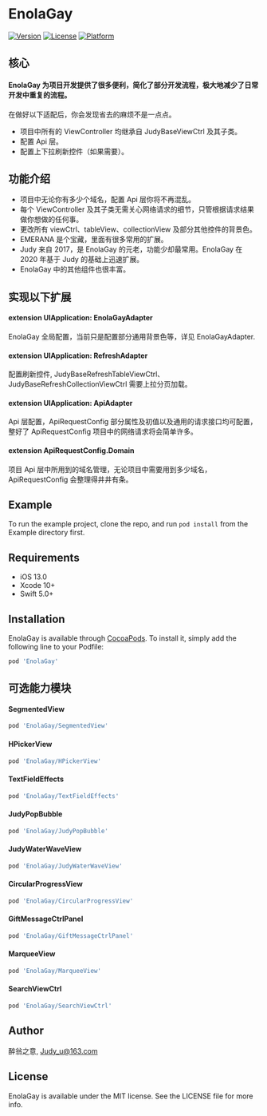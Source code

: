 # EnolaGay

[![Version](https://img.shields.io/cocoapods/v/EnolaGay.svg?style=flat)](https://cocoapods.org/pods/EnolaGay)
[![License](https://img.shields.io/cocoapods/l/EnolaGay.svg?style=flat)](https://cocoapods.org/pods/EnolaGay)
[![Platform](https://img.shields.io/cocoapods/p/EnolaGay.svg?style=flat)](https://cocoapods.org/pods/EnolaGay)


## 核心
#### EnolaGay 为项目开发提供了很多便利，简化了部分开发流程，极大地减少了日常开发中重复的流程。
在做好以下适配后，你会发现省去的麻烦不是一点点。
- 项目中所有的 ViewController 均继承自 JudyBaseViewCtrl 及其子类。
- 配置 Api 层。
- 配置上下拉刷新控件（如果需要）。

## 功能介绍

- 项目中无论你有多少个域名，配置 Api 层你将不再混乱。
- 每个 ViewController 及其子类无需关心网络请求的细节，只管根据请求结果做你想做的任何事。
- 更改所有 viewCtrl、tableView、collectionView 及部分其他控件的背景色。
- EMERANA 是个宝藏，里面有很多常用的扩展。
- Judy 来自 2017，是 EnolaGay 的元老，功能少却最常用。EnolaGay 在 2020 年基于 Judy 的基础上迅速扩展。
- EnolaGay 中的其他组件也很丰富。

## 实现以下扩展

#### extension UIApplication: EnolaGayAdapter
EnolaGay 全局配置，当前只是配置部分通用背景色等，详见 EnolaGayAdapter.
#### extension UIApplication: RefreshAdapter
配置刷新控件, JudyBaseRefreshTableViewCtrl、JudyBaseRefreshCollectionViewCtrl 需要上拉分页加载。
#### extension UIApplication: ApiAdapter
Api 层配置，ApiRequestConfig 部分属性及初值以及通用的请求接口均可配置，整好了 ApiRequestConfig 项目中的网络请求将会简单许多。
#### extension ApiRequestConfig.Domain
项目 Api 层中所用到的域名管理，无论项目中需要用到多少域名，ApiRequestConfig  会整理得井井有条。

## Example

To run the example project, clone the repo, and run `pod install` from the Example directory first.


## Requirements

- iOS 13.0
- Xcode 10+
- Swift 5.0+

## Installation

EnolaGay is available through [CocoaPods](https://cocoapods.org). To install
it, simply add the following line to your Podfile:

```ruby
pod 'EnolaGay'
```
## 可选能力模块

#### SegmentedView
```ruby
pod 'EnolaGay/SegmentedView'
```
#### HPickerView
```ruby
pod 'EnolaGay/HPickerView'
```
#### TextFieldEffects
```ruby
pod 'EnolaGay/TextFieldEffects'
```
#### JudyPopBubble
```ruby
pod 'EnolaGay/JudyPopBubble'
```
#### JudyWaterWaveView
```ruby
pod 'EnolaGay/JudyWaterWaveView'
```
#### CircularProgressView
```ruby
pod 'EnolaGay/CircularProgressView'
```
#### GiftMessageCtrlPanel
```ruby
pod 'EnolaGay/GiftMessageCtrlPanel'
```
#### MarqueeView
```ruby
pod 'EnolaGay/MarqueeView'
```

#### SearchViewCtrl
```ruby
pod 'EnolaGay/SearchViewCtrl'
```

## Author

醉翁之意, Judy_u@163.com

## License

EnolaGay is available under the MIT license. See the LICENSE file for more info.
